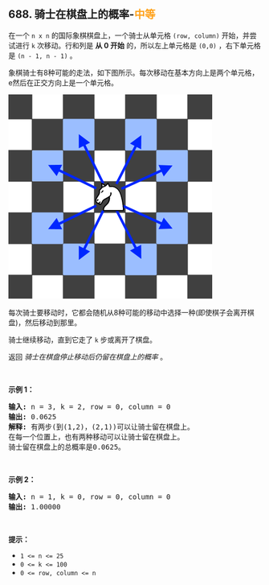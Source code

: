 ## 688. 骑士在棋盘上的概率-<font color=#FFA119>中等</font>

在一个 `n x n` 的国际象棋棋盘上，一个骑士从单元格 `(row, column)` 开始，并尝试进行 `k` 次移动。行和列是 **从 0 开始** 的，所以左上单元格是 `(0,0)` ，右下单元格是 `(n - 1, n - 1)` 。  

象棋骑士有8种可能的走法，如下图所示。每次移动在基本方向上是两个单元格，e然后在正交方向上是一个单元格。  

![](../resources/img/688.骑士在棋盘上的概率-1.png)

每次骑士要移动时，它都会随机从8种可能的移动中选择一种(即使棋子会离开棋盘)，然后移动到那里。  

骑士继续移动，直到它走了 `k` 步或离开了棋盘。  

返回 *骑士在棋盘停止移动后仍留在棋盘上的概率* 。  <br>

<br>

**示例 1：**

<pre>
<b>输入:</b> n = 3, k = 2, row = 0, column = 0  
<b>输出:</b> 0.0625  
<b>解释:</b> 有两步(到(1,2)，(2,1))可以让骑士留在棋盘上。  
在每一个位置上，也有两种移动可以让骑士留在棋盘上。  
骑士留在棋盘上的总概率是0.0625。  
</pre>

<br>

**示例 2：**

<pre>
<b>输入:</b> n = 1, k = 0, row = 0, column = 0
<b>输出:</b> 1.00000
</pre>

<br>

**提示：**

- `1 <= n <= 25`
- `0 <= k <= 100`
- `0 <= row, column <= n`